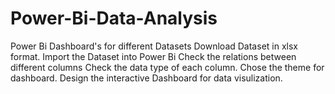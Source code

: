 # Power-Bi-Data-Analysis
Power Bi Dashboard's for different Datasets 
Download Dataset in xlsx format.
Import the Dataset into Power Bi
Check the relations between different columns
Check the data type of each column.
Chose the theme for dashboard.
Design the interactive Dashboard for data visulization.

